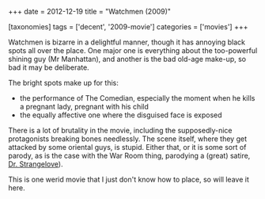 +++
date = 2012-12-19
title = "Watchmen (2009)"

[taxonomies]
tags = ['decent', '2009-movie']
categories = ['movies']
+++

Watchmen is bizarre in a delightful manner, though it has annoying black
spots all over the place. One major one is everything about the
too-powerful shining guy (Mr Manhattan), and another is the bad old-age
make-up, so bad it may be deliberate.

The bright spots make up for this:

-   the performance of The Comedian, especially the moment when he kills
    a pregnant lady, pregnant with his child
-   the equally affective one where the disguised face is exposed

There is a lot of brutality in the movie, including the supposedly-nice
protagonists breaking bones needlessly. The scene itself, where they get
attacked by some oriental guys, is stupid. Either that, or it is some
sort of parody, as is the case with the War Room thing, parodying a
(great) satire, [Dr. Strangelove]).

This is one werid movie that I just don't know how to place, so will
leave it here.

  [Dr. Strangelove]: http://tshepang.net/dr-strangelove-1964
